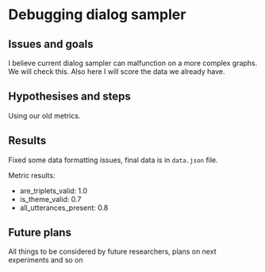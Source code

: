 # Debugging dialog sampler

## Issues and goals

I believe current dialog sampler can malfunction on a more complex graphs. We will check this.
Also here I will score the data we already have.

## Hypothesises and steps

Using our old metrics.

## Results

Fixed some data formatting issues, final data is in `data.json` file.

Metric results:

- are_triplets_valid: 1.0
- is_theme_valid: 0.7
- all_utterances_present: 0.8

## Future plans

All things to be considered by future researchers, plans on next experiments and so on
